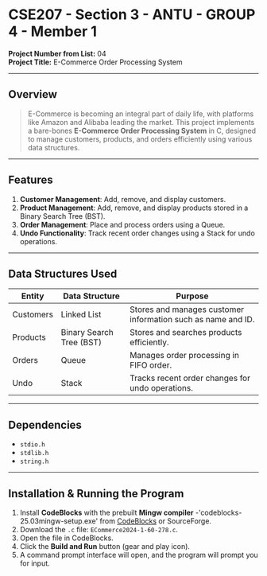 # CSE207 - Section 3 - ANTU - GROUP 4 - Member 1

**Project Number from List:** 04  
**Project Title:** E-Commerce Order Processing System

---

## Overview

>E-Commerce is becoming an integral part of daily life, with platforms like Amazon and Alibaba leading the market. This project implements a bare-bones **E-Commerce Order Processing System** in C, designed to manage customers, products, and orders efficiently using various data structures.

---

## Features

1. **Customer Management**: Add, remove, and display customers.  
2. **Product Management**: Add, remove, and display products stored in a Binary Search Tree (BST).  
3. **Order Management**: Place and process orders using a Queue.  
4. **Undo Functionality**: Track recent order changes using a Stack for undo operations.

---

## Data Structures Used

| Entity    | Data Structure           | Purpose                                                   |
|-----------|-------------------------|-----------------------------------------------------------|
| Customers | Linked List             | Stores and manages customer information such as name and ID. |
| Products  | Binary Search Tree (BST)| Stores and searches products efficiently.                |
| Orders    | Queue                   | Manages order processing in FIFO order.                  |
| Undo      | Stack                   | Tracks recent order changes for undo operations.         |

---

## Dependencies

- `stdio.h`  
- `stdlib.h`  
- `string.h`  

---

## Installation & Running the Program

1. Install **CodeBlocks** with the prebuilt **Mingw compiler** -'codeblocks-25.03mingw-setup.exe' from [CodeBlocks](https://www.codeblocks.org/) or SourceForge.  
2. Download the `.c` file: `ECommerce2024-1-60-278.c`.  
3. Open the file in CodeBlocks.  
4. Click the **Build and Run** button (gear and play icon).  
5. A command prompt interface will open, and the program will prompt you for input.
